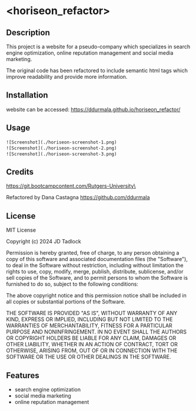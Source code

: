 # <horiseon_refactor>

## Description

This project is a website for a pseudo-company  which specializes in search engine optimization, online reputation management and social media marketing.

The original code has been refactored to include semantic html tags which improve readability and provide more information.

## Installation

website can be accessed: https://ddurmala.github.io/horiseon_refactor/

## Usage

    ![Screenshot](./horiseon-screenshot-1.png)
    ![Screenshot](./horiseon-screenshot-2.png) 
    ![Screenshot](./horiseon-screenshot-3.png)
            

## Credits

https://git.bootcampcontent.com/Rutgers-University\

Refactored by Dana Castagna https://github.com/ddurmala

## License

MIT License

Copyright (c) 2024 JD Tadlock

Permission is hereby granted, free of charge, to any person obtaining a copy
of this software and associated documentation files (the "Software"), to deal
in the Software without restriction, including without limitation the rights
to use, copy, modify, merge, publish, distribute, sublicense, and/or sell
copies of the Software, and to permit persons to whom the Software is
furnished to do so, subject to the following conditions:

The above copyright notice and this permission notice shall be included in all
copies or substantial portions of the Software.

THE SOFTWARE IS PROVIDED "AS IS", WITHOUT WARRANTY OF ANY KIND, EXPRESS OR
IMPLIED, INCLUDING BUT NOT LIMITED TO THE WARRANTIES OF MERCHANTABILITY,
FITNESS FOR A PARTICULAR PURPOSE AND NONINFRINGEMENT. IN NO EVENT SHALL THE
AUTHORS OR COPYRIGHT HOLDERS BE LIABLE FOR ANY CLAIM, DAMAGES OR OTHER
LIABILITY, WHETHER IN AN ACTION OF CONTRACT, TORT OR OTHERWISE, ARISING FROM,
OUT OF OR IN CONNECTION WITH THE SOFTWARE OR THE USE OR OTHER DEALINGS IN THE
SOFTWARE.

## Features

- search engine optimization
- social media marketing
- online reputation management

